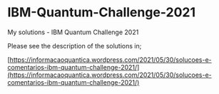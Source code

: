 # IBM-Quantum-Challenge-2021
My solutions - IBM Quantum Challenge 2021


Please see the description of the solutions in;

[https://informacaoquantica.wordpress.com/2021/05/30/solucoes-e-comentarios-ibm-quantum-challenge-2021/](https://informacaoquantica.wordpress.com/2021/05/30/solucoes-e-comentarios-ibm-quantum-challenge-2021/)



